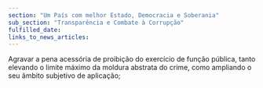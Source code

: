 ```yaml
---
section: "Um País com melhor Estado, Democracia e Soberania"
sub_section: "Transparência e Combate à Corrupção"
fulfilled_date:
links_to_news_articles:
---
```


Agravar a pena acessória de proibição do exercício de função pública, tanto elevando o limite máximo da moldura abstrata do crime, como ampliando o seu âmbito subjetivo de aplicação;